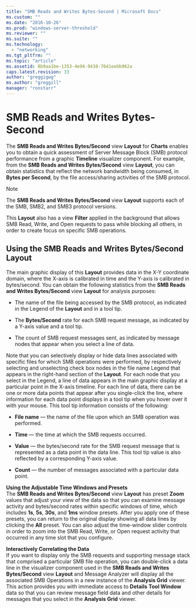 ```yaml
---
title: "SMB Reads and Writes Bytes-Second | Microsoft Docs"
ms.custom: ""
ms.date: "2016-10-26"
ms.prod: "windows-server-threshold"
ms.reviewer: ""
ms.suite: ""
ms.technology: 
  - "networking"
ms.tgt_pltfrm: ""
ms.topic: "article"
ms.assetid: 8b9aa1be-1353-4e94-9438-7641eebb962a
caps.latest.revision: 33
author: "greggigwg"
ms.author: "greggill"
manager: "ronstarr"
---
```

# SMB Reads and Writes Bytes-Second
The        **SMB Reads and Writes Bytes/Second** view **Layout** for **Charts** enables you to obtain a quick assessment of Server Message Block (SMB) protocol performance from a graphic **Timeline** visualizer component. For example, from the **SMB Reads and Writes Bytes/Second** view **Layout**, you can obtain statistics that reflect the network bandwidth being consumed, in **Bytes per Second**, by the file access/sharing activities of the SMB protocol.  
  
> [!NOTE]
>  The **SMB Reads and Writes Bytes/Second** view **Layout** supports each of the SMB, SMB2, and SMB3 protocol versions.  
  
 This **Layout** also has a view **Filter** applied in the background that allows SMB Read, Write, and Open requests to pass while blocking all others, in order to create focus on specific SMB operations.  
  
## Using the SMB Reads and Writes Bytes/Second Layout  
 The main graphic display of this **Layout** provides data in the X-Y coordinate domain, where the X-axis is calibrated in time and the Y-axis is calibrated in bytes/second. You can obtain the  following statistics from the **SMB Reads and Writes Bytes/Second** view **Layout** for analysis purposes:  
  
-   The name of the file being accessed by the SMB protocol, as indicated in the Legend of the **Layout** and in a tool tip.  
  
-   The **Bytes/Second** rate for each SMB request message, as indicated by a Y-axis value and a  tool tip.  
  
-   The count of SMB request messages sent, as indicated by message nodes that appear when you select a line of data.  
  
 Note that you can selectively display or hide data lines  associated with specific files for which SMB operations were performed, by respectively selecting and unselecting  check box nodes in the file name Legend that appears in the right-hand section of the **Layout**. For each  node that you select in  the Legend, a line of data appears in the main graphic display at a particular point in the X-axis timeline. For each line of data, there can be one or more data points that appear after you single-click the line, where information for each data point displays in a tool tip when you hover over it with your mouse. This tool tip information consists of the following:  
  
-   **File name** — the name of the file upon which an SMB operation was performed.  
  
-   **Time** — the time at which the SMB requests occurred.  
  
-   **Value** — the bytes/second rate for the SMB request message that is represented as a data point in the data line. This tool tip value is also reflected by a corresponding Y-axis value.  
  
-   **Count** — the number of messages associated with a particular data point.  
  
 **Using the Adjustable Time Windows and Presets**   
The **SMB Reads and Writes Bytes/Second** view **Layout** has preset **Zoom** values that adjust your view of the data so that you can examine message activity and bytes/second rates within specific windows of time, which includes **1s**, **5s**, **30s**, and **1ms** window presets. After you apply one of these presets, you can return to the original display showing all data lines by clicking the **All** preset. You can also adjust the time-window slider controls in order to zoom into the SMB Read, Write, or Open request activity that occurred in any time slot that you configure.  
  
 **Interactively Correlating the Data**   
 If you want to display only the SMB requests and supporting message stack that comprised a particular SMB file operation, you can double-click a data line in the visualizer component used in the **SMB Reads and Writes Bytes/Second** view **Layout** and Message Analyzer will display all the associated SMB Operations in a new instance of the **Analysis Grid** viewer. This action provides you with immediate access to **Details** **Tool Window** data so that you can review message field data and other details for messages that you select in the **Analysis Grid** viewer.